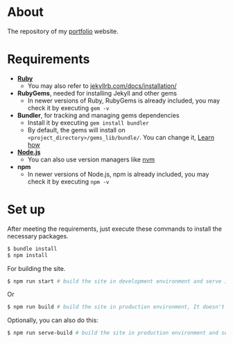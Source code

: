 # About
The repository of my [portfolio](https://paulo-lucero.github.io/me/) website.

# Requirements
* **[Ruby](https://www.ruby-lang.org/en/downloads/)**
  * You may also refer to [jekyllrb.com/docs/installation/](https://jekyllrb.com/docs/installation/)
* **RubyGems**, needed for installing Jekyll and other gems
  * In newer versions of Ruby, RubyGems is already included, you may check it by executing `gem -v`
* **Bundler**, for tracking and managing gems dependencies
  * Install it by executing `gem install bundler`
  * By default, the gems will install on `<project_directory>/gems_lib/bundle/`. You can change it, [Learn how](https://jekyllrb.com/tutorials/using-jekyll-with-bundler/)
* **[Node.js](https://nodejs.org/en/download)**
  * You can also use version managers like [nvm](https://github.com/nvm-sh/nvm)
* **npm**
  * In newer versions of Node.js, npm is already included, you may check it by executing `npm -v`

# Set up
After meeting the requirements, just execute these commands to install the necessary packages.
```bash
$ bundle install
$ npm install
```

For building the site.
```bash
$ npm run start # build the site in development environment and serve it locally. It includes the draft posts.
```

Or

```bash
$ npm run build # build the site in production environment, It doesn't include the draft posts.
```

Optionally, you can also do this:
```bash
$ npm run serve-build # build the site in production environment and serve it locally.
```